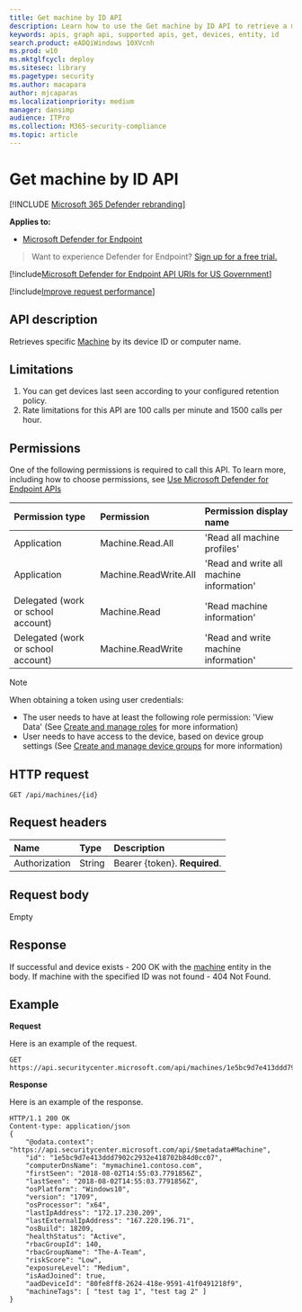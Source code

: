 ```yaml
---
title: Get machine by ID API
description: Learn how to use the Get machine by ID API to retrieve a machine by its device ID or computer name in Microsoft Defender for Endpoint.
keywords: apis, graph api, supported apis, get, devices, entity, id
search.product: eADQiWindows 10XVcnh
ms.prod: w10
ms.mktglfcycl: deploy
ms.sitesec: library
ms.pagetype: security
ms.author: macapara
author: mjcaparas
ms.localizationpriority: medium
manager: dansimp
audience: ITPro
ms.collection: M365-security-compliance 
ms.topic: article
---
```


# Get machine by ID API

[!INCLUDE [Microsoft 365 Defender rebranding](../../includes/microsoft-defender.md)]

**Applies to:** 
- [Microsoft Defender for Endpoint](https://go.microsoft.com/fwlink/p/?linkid=2154037)


> Want to experience Defender for Endpoint? [Sign up for a free trial.](https://www.microsoft.com/microsoft-365/windows/microsoft-defender-atp?ocid=docs-wdatp-exposedapis-abovefoldlink) 

[!include[Microsoft Defender for Endpoint API URIs for US Government](../../includes/microsoft-defender-api-usgov.md)]

[!include[Improve request performance](../../includes/improve-request-performance.md)]



## API description
Retrieves specific [Machine](machine.md) by its device ID or computer name.


## Limitations
1. You can get devices last seen according to your configured retention policy.
2. Rate limitations for this API are 100 calls per minute and 1500 calls per hour.


## Permissions
One of the following permissions is required to call this API. To learn more, including how to choose permissions, see [Use Microsoft Defender for Endpoint APIs](apis-intro.md)

Permission type |	Permission	|	Permission display name
:---|:---|:---
Application |	Machine.Read.All |	'Read all machine profiles'
Application |	Machine.ReadWrite.All |	'Read and write all machine information'
Delegated (work or school account) | Machine.Read | 'Read machine information'
Delegated (work or school account) | Machine.ReadWrite | 'Read and write machine information'

>[!Note]
> When obtaining a token using user credentials:
>- The user needs to have at least the following role permission: 'View Data' (See [Create and manage roles](user-roles.md) for more information)
>- User needs to have access to the device, based on device group settings (See [Create and manage device groups](machine-groups.md) for more information)


## HTTP request
```http
GET /api/machines/{id}
```

## Request headers

Name | Type | Description
:---|:---|:---
Authorization | String | Bearer {token}. **Required**.


## Request body
Empty

## Response
If successful and device exists - 200 OK with the [machine](machine.md) entity in the body.
If machine with the specified ID was not found - 404 Not Found.


## Example

**Request**

Here is an example of the request.

```http
GET https://api.securitycenter.microsoft.com/api/machines/1e5bc9d7e413ddd7902c2932e418702b84d0cc07
```

**Response**

Here is an example of the response.


```http
HTTP/1.1 200 OK
Content-type: application/json
{
    "@odata.context": "https://api.securitycenter.microsoft.com/api/$metadata#Machine",
    "id": "1e5bc9d7e413ddd7902c2932e418702b84d0cc07",
	"computerDnsName": "mymachine1.contoso.com",
	"firstSeen": "2018-08-02T14:55:03.7791856Z",
	"lastSeen": "2018-08-02T14:55:03.7791856Z",
	"osPlatform": "Windows10",
	"version": "1709",
	"osProcessor": "x64",
	"lastIpAddress": "172.17.230.209",
	"lastExternalIpAddress": "167.220.196.71",
	"osBuild": 18209,
	"healthStatus": "Active",
	"rbacGroupId": 140,
	"rbacGroupName": "The-A-Team",
	"riskScore": "Low",
	"exposureLevel": "Medium",
	"isAadJoined": true,
	"aadDeviceId": "80fe8ff8-2624-418e-9591-41f0491218f9",
	"machineTags": [ "test tag 1", "test tag 2" ]
}

```
